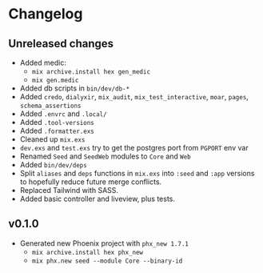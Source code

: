 # Changelog

## Unreleased changes

- Added medic:
  - `mix archive.install hex gen_medic`
  - `mix gen.medic`
- Added db scripts in `bin/dev/db-*`
- Added `credo`, `dialyxir`, `mix_audit`, `mix_test_interactive`, `moar`, `pages`, `schema_assertions`
- Added `.envrc` and `.local/`
- Added `.tool-versions`
- Added `.formatter.exs`
- Cleaned up `mix.exs`
- `dev.exs` and `test.exs` try to get the postgres port from `PGPORT` env var
- Renamed `Seed` and `SeedWeb` modules to `Core` and `Web`
- Added `bin/dev/deps`
- Split `aliases` and `deps` functions in `mix.exs` into `:seed` and `:app` versions to hopefully reduce future
  merge conflicts.
- Replaced Tailwind with SASS.
- Added basic controller and liveview, plus tests.

## v0.1.0

- Generated new Phoenix project with `phx_new 1.7.1`
  - `mix archive.install hex phx_new`
  - `mix phx.new seed --module Core --binary-id`
